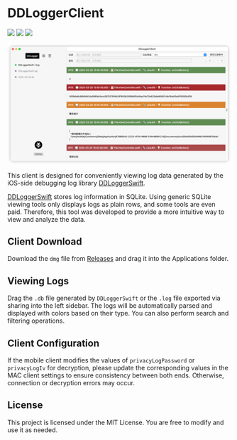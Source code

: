 # DDLoggerClient

![](https://img.shields.io/badge/platform-MacOS-brightgreen) ![](https://img.shields.io/badge/interface-swiftUI-brightgreen) ![](https://img.shields.io/badge/license-MIT-brightgreen)  

![](./preview/Jietu20220731-212644.png)

This client is designed for conveniently viewing log data generated by the iOS-side debugging log library [DDLoggerSwift](https://github.com/DamonHu/DDLoggerSwift).  

[DDLoggerSwift](https://github.com/DamonHu/DDLoggerSwift) stores log information in SQLite. Using generic SQLite viewing tools only displays logs as plain rows, and some tools are even paid. Therefore, this tool was developed to provide a more intuitive way to view and analyze the data.  

## Client Download  

Download the `dmg` file from [Releases](https://github.com/DamonHu/DDLoggerClient/releases) and drag it into the Applications folder.  

## Viewing Logs  

Drag the `.db` file generated by `DDLoggerSwift` or the `.log` file exported via sharing into the left sidebar. The logs will be automatically parsed and displayed with colors based on their type. You can also perform search and filtering operations.  

## Client Configuration  

If the mobile client modifies the values of `privacyLogPassword` or `privacyLogIv` for decryption, please update the corresponding values in the MAC client settings to ensure consistency between both ends. Otherwise, connection or decryption errors may occur.  

## License  

This project is licensed under the MIT License. You are free to modify and use it as needed.
